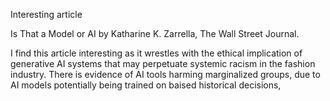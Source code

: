 Interesting article <p> Is That a Model or AI by Katharine K. Zarrella, The Wall Street Journal. <p> I find this article interesting as it wrestles with the ethical implication of generative AI systems that may perpetuate systemic racism in the fashion industry. There is evidence of AI tools harming marginalized groups, due to AI models potentially being trained on baised historical decisions, 